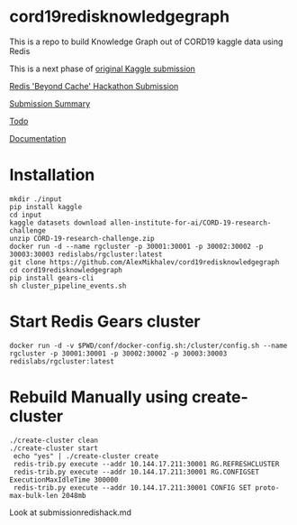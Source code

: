 # cord19redisknowledgegraph
This is a repo to build Knowledge Graph out of CORD19 kaggle data using Redis

This is a next phase of [original Kaggle submission](https://medium.com/@alex.mikhalev/building-knowledge-graph-from-covid-medical-literature-kaggle-cord19-competition-f0178d2a19bd)

[Redis 'Beyond Cache' Hackathon Submission](https://devpost.com/software/yggdrasil-covid19-redis-knowledge-graph)

[Submission Summary](./submissionredishack.md)

[Todo](./Roadmap.md)

[Documentation](https://alexmikhalev.github.io/cord19redisknowledgegraph/)

# Installation 
```
mkdir ./input
pip install kaggle 
cd input
kaggle datasets download allen-institute-for-ai/CORD-19-research-challenge
unzip CORD-19-research-challenge.zip
docker run -d --name rgcluster -p 30001:30001 -p 30002:30002 -p 30003:30003 redislabs/rgcluster:latest
git clone https://github.com/AlexMikhalev/cord19redisknowledgegraph 
cd cord19redisknowledgegraph
pip install gears-cli
sh cluster_pipeline_events.sh
```
# Start Redis Gears cluster
```
docker run -d -v $PWD/conf/docker-config.sh:/cluster/config.sh --name rgcluster -p 30001:30001 -p 30002:30002 -p 30003:30003 redislabs/rgcluster:latest
```
# Rebuild Manually using create-cluster
```
./create-cluster clean
./create-cluster start
 echo "yes" | ./create-cluster create
 redis-trib.py execute --addr 10.144.17.211:30001 RG.REFRESHCLUSTER
 redis-trib.py execute --addr 10.144.17.211:30001 RG.CONFIGSET ExecutionMaxIdleTime 300000
 redis-trib.py execute --addr 10.144.17.211:30001 CONFIG SET proto-max-bulk-len 2048mb
 ```
 
 Look at 
 submissionredishack.md 
 



